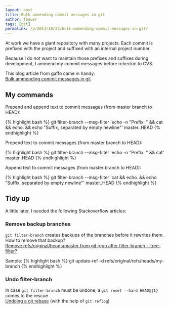 ```yaml
---
layout: post
title: Bulk ammending commit messages in git
author: fbauer
tags: [git]
permalink: /p/2014/10/23/bulk-ammending-commit-messages-in-git/
---
```


At work we have a giant repository with many projects. Each commit is prefixed with the project and suffixed with an internal project number.

Because I do _not_ want to maintain those prefixes and suffixes during development, I ammend my commit messages before rcheckin to CVS.
<!--break-->

This blog article from gaffo came in handy:  
[Bulk ammending commit messages in git](http://blog.confabulus.com/2011/07/25/bulk-ammending-commit-messages-in-git/)



## My commands

Prepend and append text to commit messages (from master branch to HEAD):

{% highlight bash %}
git filter-branch --msg-filter 'echo -n "Prefix: " && cat && echo. && echo "Suffix, separated by empty newline"' master..HEAD
{% endhighlight %}

Prepend text to commit messages (from master branch to HEAD):

{% highlight bash %}
git filter-branch --msg-filter 'echo -n "Prefix: " && cat' master..HEAD
{% endhighlight %}

Append text to commit messages (from master branch to HEAD):

{% highlight bash %}
git filter-branch --msg-filter 'cat && echo. && echo "Suffix, separated by empty newline"' master..HEAD
{% endhighlight %}



## Tidy up

A little later, I needed the following Stackoverflow articles:

### Remove backup branches

`git filter-branch` creates backups of the branches before it rewrites them. How to remove that backup?  
[Remove refs/original/heads/master from git repo after filter-branch --tree-filter?](http://stackoverflow.com/a/7654880)

Sample:
{% highlight bash %}
git update-ref -d refs/original/refs/heads/my-branch
{% endhighlight %}

### Undo filter-branch

In case `git filter-branch` must be undone, a `git reset --hard HEAD@{1}` comes to the rescue  
[Undoing a git rebase](http://stackoverflow.com/a/135614) (with the help of `git reflog`)
